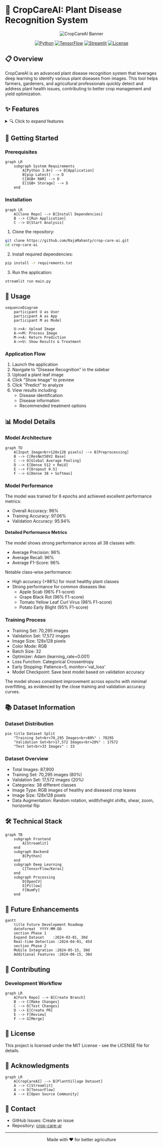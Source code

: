 # 🌿 CropCareAI: Plant Disease Recognition System

<div align="center">

![CropCareAI Banner](home_page.jpg)

[![Python](https://img.shields.io/badge/Python-3.8%2B-blue)](https://www.python.org/)
[![TensorFlow](https://img.shields.io/badge/TensorFlow-2.17.0-orange)](https://www.tensorflow.org/)
[![Streamlit](https://img.shields.io/badge/Streamlit-1.39.0-red)](https://streamlit.io/)
[![License](https://img.shields.io/badge/License-MIT-green)](LICENSE)

</div>

## 📋 Overview

CropCareAI is an advanced plant disease recognition system that leverages deep learning to identify various plant diseases from images. This tool helps farmers, gardeners, and agricultural professionals quickly detect and address plant health issues, contributing to better crop management and yield optimization.

## ✨ Features

<details>
<summary>🔍 Click to expand features</summary>

### Core Features

```mermaid
graph TD
    A[CropCareAI] --> B[Image Analysis]
    A --> C[Disease Detection]
    A --> D[Treatment Recommendations]
    B --> E[Real-time Processing]
    C --> F[38 Disease Classes]
    D --> G[Detailed Reports]
```

### Supported Plants and Diseases

```mermaid
mindmap
  root((CropCareAI))
    Apple
      Apple Scab
      Black Rot
      Cedar Apple Rust
      Healthy
    Blueberry
      Healthy
    Cherry
      Powdery Mildew
      Healthy
    Corn
      Cercospora Leaf Spot
      Common Rust
      Northern Leaf Blight
      Healthy
    Grape
      Black Rot
      Esca
      Leaf Blight
      Healthy
    Orange
      Citrus Greening
    Peach
      Bacterial Spot
      Healthy
    Pepper
      Bacterial Spot
      Healthy
    Potato
      Early Blight
      Late Blight
      Healthy
    Raspberry
      Healthy
    Soybean
      Healthy
    Squash
      Powdery Mildew
    Strawberry
      Leaf Scorch
      Healthy
    Tomato
      Bacterial Spot
      Early Blight
      Late Blight
      Leaf Mold
      Septoria Leaf Spot
      Spider Mites
      Target Spot
      Yellow Leaf Curl Virus
      Mosaic Virus
      Healthy
```

</details>

## 🚀 Getting Started

### Prerequisites

```mermaid
graph LR
    subgraph System Requirements
        A[Python 3.8+] --> D[Application]
        B[pip Latest] --> D
        C[8GB+ RAM] --> D
        E[1GB+ Storage] --> D
    end
```

### Installation

```mermaid
graph LR
    A[Clone Repo] --> B[Install Dependencies]
    B --> C[Run Application]
    C --> D[Start Analysis]
```

1. Clone the repository:

```bash
git clone https://github.com/RajaMahanty/crop-care-ai.git
cd crop-care-ai
```

2. Install required dependencies:

```bash
pip install -r requirements.txt
```

3. Run the application:

```bash
streamlit run main.py
```

## 🎯 Usage

```mermaid
sequenceDiagram
    participant U as User
    participant A as App
    participant M as Model

    U->>A: Upload Image
    A->>M: Process Image
    M->>A: Return Prediction
    A->>U: Show Results & Treatment
```

### Application Flow

1. Launch the application
2. Navigate to "Disease Recognition" in the sidebar
3. Upload a plant leaf image
4. Click "Show Image" to preview
5. Click "Predict" to analyze
6. View results including:
   - Disease identification
   - Disease information
   - Recommended treatment options

## 📊 Model Details

### Model Architecture

```mermaid
graph TD
    A[Input Image<br>128x128 pixels] --> B[Preprocessing]
    B --> C[ResNet50V2 Base]
    C --> D[Global Average Pooling]
    D --> E[Dense 512 + ReLU]
    E --> F[Dropout 0.5]
    F --> G[Dense 38 + Softmax]
```

### Model Performance

The model was trained for 6 epochs and achieved excellent performance metrics:

- Overall Accuracy: 96%
- Training Accuracy: 97.06%
- Validation Accuracy: 95.94%

#### Detailed Performance Metrics

The model shows strong performance across all 38 classes with:

- Average Precision: 96%
- Average Recall: 96%
- Average F1-Score: 96%

Notable class-wise performance:

- High accuracy (>98%) for most healthy plant classes
- Strong performance for common diseases like:
  - Apple Scab (96% F1-score)
  - Grape Black Rot (96% F1-score)
  - Tomato Yellow Leaf Curl Virus (98% F1-score)
  - Potato Early Blight (95% F1-score)

### Training Process

- Training Set: 70,295 images
- Validation Set: 17,572 images
- Image Size: 128x128 pixels
- Color Mode: RGB
- Batch Size: 32
- Optimizer: Adam (learning_rate=0.001)
- Loss Function: Categorical Crossentropy
- Early Stopping: Patience=5, monitor='val_loss'
- Model Checkpoint: Save best model based on validation accuracy

The model shows consistent improvement across epochs with minimal overfitting, as evidenced by the close training and validation accuracy curves.

## 📚 Dataset Information

### Dataset Distribution

```mermaid
pie title Dataset Split
    "Training Set<br>70,295 Images<br>80%" : 70295
    "Validation Set<br>17,572 Images<br>20%" : 17572
    "Test Set<br>33 Images" : 33
```

### Dataset Overview

- Total Images: 87,900
- Training Set: 70,295 images (80%)
- Validation Set: 17,572 images (20%)
- Categories: 38 different classes
- Image Type: RGB images of healthy and diseased crop leaves
- Image Size: 128x128 pixels
- Data Augmentation: Random rotation, width/height shifts, shear, zoom, horizontal flip

## 🛠️ Technical Stack

```mermaid
graph TB
    subgraph Frontend
        A[Streamlit]
    end
    subgraph Backend
        B[Python]
    end
    subgraph Deep Learning
        C[TensorFlow/Keras]
    end
    subgraph Processing
        D[OpenCV]
        E[Pillow]
        F[NumPy]
    end
```

## 🔄 Future Enhancements

```mermaid
gantt
    title Future Development Roadmap
    dateFormat  YYYY-MM-DD
    section Phase 1
    Expand Dataset    :2024-03-01, 30d
    Real-time Detection :2024-04-01, 45d
    section Phase 2
    Mobile Integration :2024-05-15, 30d
    Additional Features :2024-06-15, 30d
```

## 🤝 Contributing

### Development Workflow

```mermaid
graph LR
    A[Fork Repo] --> B[Create Branch]
    B --> C[Make Changes]
    C --> D[Test Changes]
    D --> E[Create PR]
    E --> F[Review]
    F --> G[Merge]
```

## 📝 License

This project is licensed under the MIT License - see the LICENSE file for details.

## 🙏 Acknowledgments

```mermaid
graph LR
    A[CropCareAI] --> B[PlantVillage Dataset]
    A --> C[Streamlit]
    A --> D[TensorFlow]
    A --> E[Open Source Community]
```

## 📧 Contact

- GitHub Issues: Create an issue
- Repository: [crop-care-ai](https://github.com/RajaMahanty/crop-care-ai)

---

<div align="center">
Made with ❤️ for better agriculture
</div>
